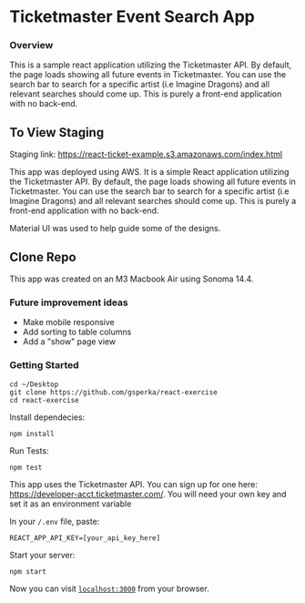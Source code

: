 # Ticketmaster Event Search App

### Overview
 
This is a sample react application utilizing the Ticketmaster API. By default, the page loads showing all future events in Ticketmaster. You can use the search bar to search for a specific artist (i.e Imagine Dragons) and all relevant searches should come up. This is purely a front-end application with no back-end.

## To View Staging

Staging link: https://react-ticket-example.s3.amazonaws.com/index.html

This app was deployed using AWS. It is a simple React application utilizing the Ticketmaster API. By default, the page loads showing all future events in Ticketmaster. You can use the search bar to search for a specific artist (i.e Imagine Dragons) and all relevant searches should come up. This is purely a front-end application with no back-end.

Material UI was used to help guide some of the designs. 

## Clone Repo

This app was created on an M3 Macbook Air using Sonoma 14.4.

### Future improvement ideas
- Make mobile responsive
- Add sorting to table columns
- Add a "show" page view

### Getting Started
```
cd ~/Desktop 
git clone https://github.com/gsperka/react-exercise
cd react-exercise
```

Install dependecies:

```
npm install
```

Run Tests: 

```
npm test
```

This app uses the Ticketmaster API. You can sign up for one here: https://developer-acct.ticketmaster.com/. You will need your own key and set it as an environment variable

In your `/.env` file, paste:

```
REACT_APP_API_KEY=[your_api_key_here]
```

Start your server:

```
npm start
```

Now you can visit [`localhost:3000`](http://localhost:3000) from your browser.

